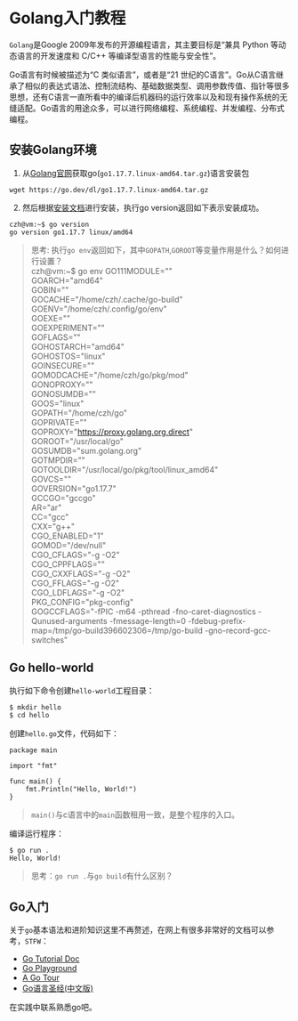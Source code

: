 # Golang入门教程

`Golang`是Google 2009年发布的开源编程语言，其主要目标是“兼具 Python 等动态语言的开发速度和 C/C++ 等编译型语言的性能与安全性”。

Go语言有时候被描述为“C 类似语言”，或者是“21 世纪的C语言”。Go从C语言继承了相似的表达式语法、控制流结构、基础数据类型、调用参数传值、指针等很多思想，还有C语言一直所看中的编译后机器码的运行效率以及和现有操作系统的无缝适配。Go语言的用途众多，可以进行网络编程、系统编程、并发编程、分布式编程。

## 安装Golang环境
1. 从[Golang官网](https://go.dev/dl/)获取go(`go1.17.7.linux-amd64.tar.gz`)语言安装包
```
wget https://go.dev/dl/go1.17.7.linux-amd64.tar.gz
```

2. 然后根据[安装文档](https://go.dev/doc/install)进行安装，执行go version返回如下表示安装成功。
```
czh@vm:~$ go version
go version go1.17.7 linux/amd64
```
> 思考: 执行`go env`返回如下，其中`GOPATH`,`GOROOT`等变量作用是什么？如何进行设置？  
czh@vm:~$ go env
GO111MODULE=""  
GOARCH="amd64"  
GOBIN=""  
GOCACHE="/home/czh/.cache/go-build"  
GOENV="/home/czh/.config/go/env"  
GOEXE=""  
GOEXPERIMENT=""  
GOFLAGS=""  
GOHOSTARCH="amd64"  
GOHOSTOS="linux"  
GOINSECURE=""  
GOMODCACHE="/home/czh/go/pkg/mod"  
GONOPROXY=""  
GONOSUMDB=""  
GOOS="linux"  
GOPATH="/home/czh/go"  
GOPRIVATE=""  
GOPROXY="https://proxy.golang.org,direct"  
GOROOT="/usr/local/go"  
GOSUMDB="sum.golang.org"  
GOTMPDIR=""  
GOTOOLDIR="/usr/local/go/pkg/tool/linux_amd64"  
GOVCS=""  
GOVERSION="go1.17.7"  
GCCGO="gccgo"  
AR="ar"  
CC="gcc"  
CXX="g++"  
CGO_ENABLED="1"  
GOMOD="/dev/null"  
CGO_CFLAGS="-g -O2"  
CGO_CPPFLAGS=""  
CGO_CXXFLAGS="-g -O2"  
CGO_FFLAGS="-g -O2"  
CGO_LDFLAGS="-g -O2"  
PKG_CONFIG="pkg-config"  
GOGCCFLAGS="-fPIC -m64 -pthread -fno-caret-diagnostics -Qunused-arguments -fmessage-length=0 -fdebug-prefix-map=/tmp/go-build396602306=/tmp/go-build -gno-record-gcc-switches"


## Go hello-world
执行如下命令创建`hello-world`工程目录：
```go
$ mkdir hello
$ cd hello
```

创建`hello.go`文件，代码如下：
```
package main

import "fmt"

func main() {
    fmt.Println("Hello, World!")
}
```
> `main()`与c语言中的`main`函数租用一致，是整个程序的入口。

编译运行程序：
```
$ go run .
Hello, World!
```
> 思考：`go run .`与`go build`有什么区别？

## Go入门

关于`go`基本语法和进阶知识这里不再赘述，在网上有很多非常好的文档可以参考，`STFW`：

* [Go Tutorial Doc](https://go.dev/doc/tutorial/)
* [Go Playground](https://go.dev/play/)
* [A Go Tour](https://go.dev/tour/welcome/1)
* [Go语言圣经(中文版)](https://books.studygolang.com/gopl-zh/)

在实践中联系熟悉go吧。